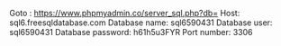 Goto : https://www.phpmyadmin.co/server_sql.php?db=
Host: sql6.freesqldatabase.com
Database name: sql6590431
Database user: sql6590431
Database password: h61h5u3FYR
Port number: 3306